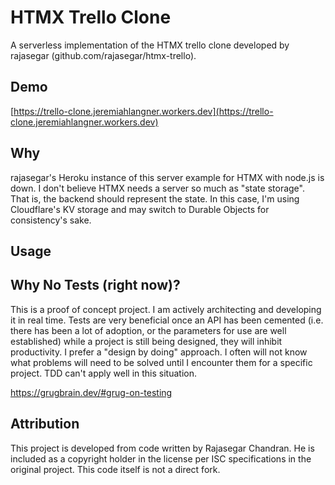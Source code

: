 # HTMX Trello Clone

A serverless implementation of the HTMX trello clone developed by rajasegar (github.com/rajasegar/htmx-trello).

## Demo

[https://trello-clone.jeremiahlangner.workers.dev](https://trello-clone.jeremiahlangner.workers.dev)

## Why

rajasegar's Heroku instance of this server example for HTMX with node.js is down. I don't believe HTMX needs a server so much as "state storage". That is, the backend should represent the state. In this case, I'm using Cloudflare's KV storage and may switch to Durable Objects for consistency's sake.

## Usage

## Why No Tests (right now)?

This is a proof of concept project. I am actively architecting and developing it in real time. Tests are very beneficial once an API has been cemented (i.e. there has been a lot of adoption, or the parameters for use are well established) while a project is still being designed, they will inhibit productivity. I prefer a "design by doing" approach. I often will not know what problems will need to be solved until I encounter them for a specific project. TDD can't apply well in this situation.

https://grugbrain.dev/#grug-on-testing

## Attribution

This project is developed from code written by Rajasegar Chandran. He is included as a copyright holder in the license per ISC specifications in the original project. This code itself is not a direct fork.
